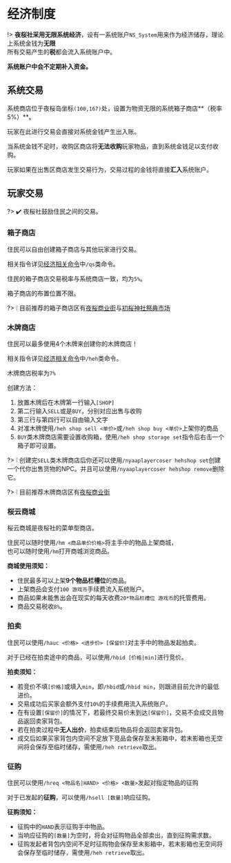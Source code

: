 # 经济制度

!>  **夜桜社采用无限系统经济**，设有一系统账户`NS_System`用来作为经济储存，理论上系统金钱为**无限**  
    所有交易产生的**税**都会流入系统账户中。

**系统账户中会不定期补入资金。**

## 系统交易

系统商店位于夜桜岛坐标`(100,167)`处，设置为物资无限的系统箱子商店**（税率5%）**。

玩家在此进行交易会直接对系统金钱产生出入账。

当系统金钱不足时，收购区商店将**无法收购**玩家物品，直到系统金钱足以支付收购。

玩家如果在出售区商店发生交易行为，交易过程的金钱将直接**汇入**系统账户。

## 玩家交易

?> :heavy_check_mark: 夜桜社鼓励住民之间的交易。

### 箱子商店

住民可以自由创建箱子商店与其他玩家进行交易。

相关指令详见[经济相关命令](NS_Server/commands?id=经济相关命令)中`/qs`类命令。

住民的箱子商店交易税率与系统商店一致，均为`5%`。

箱子商店的布置位置不限。

?> ❕ 目前推荐的箱子商店区有[夜桜商业街](NS_Server/constructions/ns_island?id=夜桜商店街)与[初桜神社祭典市场](NS_Server/constructions/hatsusaku_jinja?id=祭典市场)

### 木牌商店

住民可以最多使用4个木牌来创建你的木牌商店！

相关指令详见[经济相关命令](NS_Server/commands?id=经济相关命令)中`/heh`类命令。

木牌商店税率为`7%`

创建方法：

1. 放置木牌后在木牌第一行输入`[SHOP]`
2. 第二行输入`SELL`或是`BUY`，分别对应出售与收购
3. 第三行与第四行可以自由输入文字
4. 对准木牌使用`/heh shop sell <单价>`或`/heh shop buy <单价>`上架你的商品
5. `BUY`类木牌商店需要设置收购箱，使用`/heh shop storage set`指令后右击一个箱子即可设置。

?> ❕ 创建完`SELL`类木牌商店后你还可以使用`/nyaaplayercoser hehshop set`创建一个代你出售货物的NPC。并且可以使用`/nyaaplayercoser hehshop remove`删除它。

?> ❕ 目前推荐木牌商店区有[夜桜商业街](NS_Server/constructions/ns_island?id=夜桜商店街)

### 桜云商城

桜云商城是夜桜社的菜单型商店。

住民可以随时使用`/hm <商品单价价格>`将主手中的物品上架商城，  
也可以随时使用`/hm`打开商城浏览商品。

**商城使用须知：**
- 住民最多可以上架**9个物品栏槽位**的商品。
- 上架商品会支付`100 游戏币`手续费流入系统账户。
- 商品如果未能售出会在现实的每天收费`20*物品栏槽位 游戏币`的托管费用。
- 商品交易税收`8%`。

### 拍卖

住民可以使用`/hauc <价格> <进步价> [保留价]`对主手中的物品发起拍卖。

对于已经在拍卖途中的商品，可以使用`/hbid [价格|min]`进行竞价。

**拍卖须知：**
- 若竞价不填`[价格]`或填入`min`，即`/hbid`或`/hbid min`，则跟进目前允许的最低进价。
- 交易成功后买家会额外支付`10%`的手续费用流入系统账户。
- 在有设置`[保留价]`的情况下，若最终交易价未到达`[保留价]`，交易不会成交且物品返回卖家背包。
- 若在拍卖过程中**无人出价**，拍卖结束后物品将会返回卖家背包。
- 成交后如果买家背包内空间不足放下竞品会保存至末影箱中，若末影箱也无空间将会保存至临时储存，需使用`/heh retrieve`取出。

### 征购

住民可以使用`/hreq <物品名|HAND> <价格> <数量>`发起对指定物品的征购

对于已发起的**征购**，可以使用`/hsell [数量]`响应征购。

**征购须知：**
- 征购中的`HAND`表示征购手中物品。
- 当响应征购的`[数量]`为空时，将会对征购物品全部卖出，直到征购需求数。
- 征购发起者背包内空间不足时征购物会保存至末影箱中，若末影箱也无空间将会保存至临时储存，需使用`/heh retrieve`取出。
